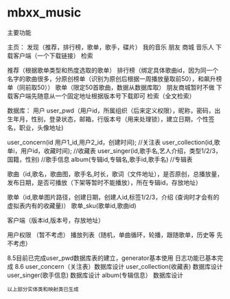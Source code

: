 # mbxx_music
主要功能

主页：
发现（推荐，排行榜，歌单，歌手，碟片）
我的音乐
朋友
商城
音乐人
下载客户端（一个下载链接）
检索

推荐（根据歌单类型和热度选取的歌单）
排行榜（绑定具体歌曲id，因为同一个名字的歌曲很多，分原创榜单（识别为原创后根据一周播放量取前50），和飙升榜单（同前取50））
歌单（限定50首歌曲，数据从数据库取）
朋友商城暂时不做
下载客户端先随意从一个固定地址根据版本号下载即可
检索（全文检索）


数据库：
用户
user_pwd（用户id，所属组织（后来定义权限），昵称，密码，出生年月，性别，登录状态，邮箱，行版本号（用来处理锁），建立日期，个性签名，职业，头像地址)

user_concern(id 用户1_id,用户2_id，创建时间);     //关注表
user_collection(id,歌单i，用户id，收藏时间);       //收藏表
user_singer(id,歌手名,艺人介绍，类型1/2/3，国籍，性别)    //歌手信息
album(专辑id,专辑名,歌手id,歌手名)                //专辑表


歌曲（id,歌名，歌曲图，歌手名,时长，歌词（文件地址），是否原创，总播放量，发布日期，是否可播放（下架等暂时不能播放），所在专辑id，存放地址）

歌单（id,歌单图片路径，创建日期，创建人id,标签1/2/3，介绍 (查询时才会有的虚拟表内有的收藏量)）
歌单_sku(歌单id,歌曲id)

客户端（版本id,版本号，存放地址）

用户权限 （暂不考虑）
播放列表（随机，单曲循环，轮播，跟随歌单，历史等  先不考虑）



8.5目前已完成user_pwd数据库表的建立，generator基本使用
    日志功能已基本完成
8.6 user_concern（关注表）数据库设计
    user_collection(收藏表) 数据库设计
    user_singer(歌手信息) 数据库设计
    album(专辑信息） 数据库设计
    
    以上部分实体类和映射类已生成
